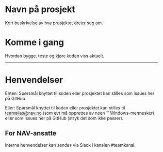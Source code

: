 Navn på prosjekt
================

Kort beskrivelse av hva prosjektet dreier seg om.

# Komme i gang

Hvordan bygge, teste og kjøre koden viss aktuelt.

---

# Henvendelser

Enten:
Spørsmål knyttet til koden eller prosjektet kan stilles som issues her på GitHub

Eller:
Spørsmål knyttet til koden eller prosjektet kan stilles til teamalias@nav.no (som evt må opprettes av noen ™️ Windows-mennesker) eller som issues her på GitHub (stryk det som ikke passer).

## For NAV-ansatte

Interne henvendelser kan sendes via Slack i kanalen #teamkanal.
